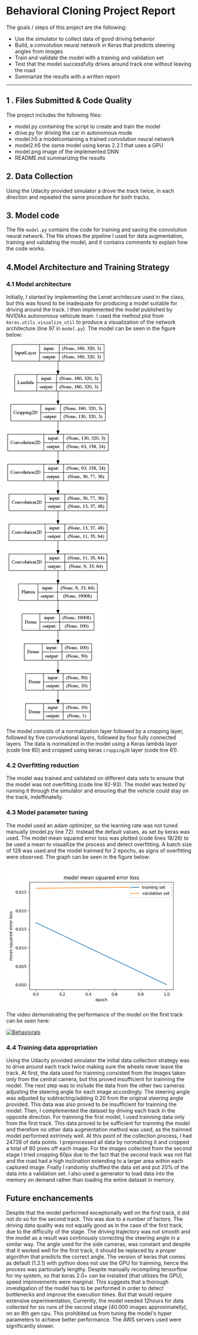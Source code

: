 # **Behavioral Cloning Project Report**

The goals / steps of this project are the following:

* Use the simulator to collect data of good driving behavior
* Build, a convolution neural network in Keras that predicts steering angles from images
* Train and validate the model with a training and validation set
* Test that the model successfully drives around track one without leaving the road
* Summarize the results with a written report

[//]: # (Image References)

[image1]: ./model.png "Model"
[image2]: ./figure_1.png "MSE"

---

## 1 . Files Submitted & Code Quality

The project includes the following files:

* model.py containing the script to create and train the model
* drive.py for driving the car in autonomous mode
* model.h5 a modelcontaining a trained convolution neural network
* model2.h5 the same model using keras 2.2.1 that uses a GPU
* model.png image of the implemented DNN
* README.md summarizing the results

## 2. Data Collection

Using the Udacity provided simulator a drove the track twice, in each direction and repeated the same procedure for both tracks.

## 3. Model code

The file `model.py` contains the code for training and saving the convolution neural network. The file shows the pipeline I used for data augmentation, training and validating the model, and it contains comments to explain how the code works.

## 4.Model Architecture and Training Strategy

### 4.1 Model architecture

Initially, I started by implementing the Lenet architecure used in the class, but this was found to be inadequate for producing a model suitable for driving around the track. I then implemented the model published by NVIDIAs autonomous vehicule team. I used the method plot from `keras.utils.visualize_util` to produce a visualization of the network architecture (line 97 in `model.py`). The model can be seen in the figure below:

![alt text][image1]

The model consists of a normalization layer followed by a cropping layer, followed by five convolutional layers, followed by four fully connected layers. The data is normalized in the model using a Keras lambda layer (code line 60) and cropped using keras `cropping2D` layer (code line 61).

### 4.2 Overfitting reduction

The model was trained and validated on different data sets to ensure that the model was not overfitting (code line 92-93). The model was tested by running it through the simulator and ensuring that the vehicle could stay on the track, indeffinatelly.

### 4.3 Model parameter tuning

The model used an adam optimizer, so the learning rate was not tuned manually (model.py line 72). Instead the default values, as set by keras was used. The model mean squared error loss was plotted (code lines 18/26) to be used a mean to visuallize the process and detect overfitting. A batch size of 128 was used and the model trainned for 2 epochs, as signs of overfitting were observed. The graph can be seen in the figure below:

![alt text][image2]

The video demonstrating the performance of the model on the first track can be seen here:

[![Behaviorals](https://i.ytimg.com/vi/TFs49KkSWXo/default.jpg)](https://youtu.be/TFs49KkSWXo)

### 4.4 Training data appropriation

Using the Udacity provided simulator the initial data collection strategy was to drive around each track twice making sure the wheels never leave the track. At first, the data used for trainning consisted from the images taken only from the central camera, but this proved insufficient for trainning the model. The next step was to include the data from the other two cameras adjusting the steering angle for each image accordingly. The steering angle was adjusted by subtracting/adding 0.20 from the original steering angle provided. This data was also proved to be insufficient for trainning the model. Then, I complemented the dataset by driving each track in the opposite direction. For trainning the first model, I used trainning data only from the first track. This data proved to be sufficient for trainning the model and therefore no other data augmentation method was used, as the trainned model performed extrimely well. At this point of the collection process, I had 24739 of data points. I preprocessed all data by normalizing it and cropped a total of 80 pixes off each image. For the images collected from the second stage I tried cropping 60px due to the fact that the second track was not flat and the road had a high inclination extending to a larger area within each captured image. Fnally I randomly shuffled the data set and put 20% of the data into a validation set. I also used a generator to load data into the memory on demand rather than loading the entire dataset in memory.

## Future enchancements

Despite that the model performed exceptionally well on the first track, it did not do so for the second track. This was due to a number of factors. The driving data quality was not equally good as in the case of the first track, due to the difficulty of the stage. The driving trajectory was not smooth and the model as a result was continously correcting the steering angle in a similar way. The angle used for the side cameras, was constant and despite that it worked well for the first track, it should be replaced by a proper algorithm that predicts the correct angle. The version of keras that comes as default (1.2.1) with python does not use the GPU for trainning, hence the process was particularly lengthy. Despite manually recompiling tensorflow for my system, so that keras 2.0+ can be installed (that utilizes the GPU),  speed improvements were marginal. This suggests that a thorough investigation of the model has to be performed in order to detect bottlenecks and improve the execution times. But that would require extensive experimentation, Currenlty, the model needed 12hours for data collected for six runs of the second stage (40.000 images approximatelly), on an 8th gen cpu. This prohibited us from tuning the model's hyper parameters to achieve better performance. The AWS servers used were significantly slower.
